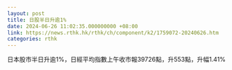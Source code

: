 ```yaml
---
layout: post
title: 日股半日升逾1%
date: 2024-06-26 11:02:35.000000000 +08:00
link: https://news.rthk.hk/rthk/ch/component/k2/1759072-20240626.htm
categories: rthk
---
```


日本股市半日升逾1%，日經平均指數上午收市報39726點，升553點，升幅1.41%
